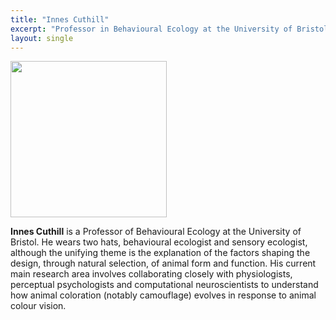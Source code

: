 ```yaml
---
title: "Innes Cuthill"
excerpt: "Professor in Behavioural Ecology at the University of Bristol (he/him) - **Outreach Lecture** <br/><img src='/2025/images/Innes.jpg' width='150'>"
layout: single
---
```



<img src="/2025/images/Innes.jpg" width="250"/>

**Innes Cuthill** is a Professor of Behavioural Ecology at the University of Bristol. He wears two hats, behavioural ecologist and sensory ecologist, although the unifying theme is the explanation of the factors shaping the design, through natural selection, of animal form and function. His current main research area involves collaborating closely with physiologists, perceptual psychologists and computational neuroscientists to understand how animal coloration (notably camouflage) evolves in response to animal colour vision. 
